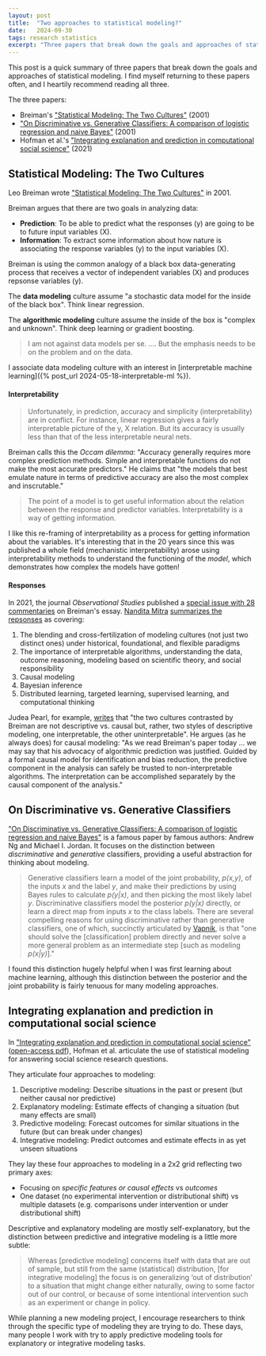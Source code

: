 ```yaml
---
layout: post
title:  "Two approaches to statistical modeling?"
date:   2024-09-30
tags: research statistics
excerpt: "Three papers that break down the goals and approaches of statistical modeling."
---
```


This post is a quick summary of three papers that break down the goals and approaches of statistical modeling. I find myself returning to these papers often, and I heartily recommend reading all three.

The three papers:

 - Breiman's ["Statistical Modeling: The Two Cultures"](https://projecteuclid.org/journals/statistical-science/volume-16/issue-3/Statistical-Modeling--The-Two-Cultures-with-comments-and-a/10.1214/ss/1009213726.full) (2001)
 - ["On Discriminative vs. Generative Classifiers: A comparison of logistic regression and naive Bayes"](https://papers.nips.cc/paper_files/paper/2001/hash/7b7a53e239400a13bd6be6c91c4f6c4e-Abstract.html) (2001)
 - Hofman et al.'s ["Integrating explanation and prediction in computational social science"](https://www.nature.com/articles/s41586-021-03659-0) (2021)

## Statistical Modeling: The Two Cultures

Leo Breiman wrote ["Statistical Modeling: The Two Cultures"](https://projecteuclid.org/journals/statistical-science/volume-16/issue-3/Statistical-Modeling--The-Two-Cultures-with-comments-and-a/10.1214/ss/1009213726.full) in 2001.

Breiman argues that there are two goals in analyzing data:

 - **Prediction**: To be able to predict what the responses (y) are going to be to future input variables (X).
- **Information**: To extract some information about how nature is associating the response variables (y) to the input variables (X).

Breiman is using the common analogy of a black box data-generating process that receives a vector of independent variables (X) and produces repsonse variables (y).

The **data modeling** culture assume "a stochastic data model for the inside of the black box". Think linear regression.

The **algorithmic modeling** culture assume the inside of the box is "complex and unknown". Think deep learning or gradient boosting.

>I am not against data models per se. .... But the emphasis needs to be on the problem and
on the data.

I associate data modeling culture with an interest in [interpretable machine learning]({% post_url 2024-05-18-interpretable-ml %}).

#### Interpretability

>Unfortunately, in prediction, accuracy and simplicity (interpretability) are in conflict. For instance, linear regression gives a fairly interpretable picture of the y, X relation. But its accuracy is usually less than that of the less interpretable neural nets.

Breiman calls this the _Occam dilemma_: "Accuracy generally requires more complex prediction methods. Simple and interpretable functions do not make the most accurate predictors." He claims that "the models that best emulate nature in terms of predictive accuracy are also the most complex and inscrutable."

>The point of a model is to get useful information about the relation between the response and predictor variables. Interpretability is a way of getting information.

I like this re-framing of interpretability as a process for getting information about the variables. It's interesting that in the 20 years since this was published a whole field (mechanistic interpretability) arose using interpretability methods to understand the functioning of the _model_, which demonstrates how complex the models have gotten!

#### Responses

In 2021, the journal _Observational Studies_ published a [special issue with 28 commentaries](https://muse.jhu.edu/pub/56/issue/45147) on Breiman's essay. [Nandita Mitra](https://www.mitrastatslab.com/team) [summarizes the repsonses](https://muse.jhu.edu/pub/56/article/799740) as covering:

 1. The blending and cross-fertilization of modeling cultures (not just two distinct ones) under historical, foundational, and flexible paradigms 
 2. The importance of interpretable algorithms, understanding the data, outcome reasoning, modeling based on scientific theory, and social responsibility
 3. Causal modeling 
 4. Bayesian inference
 5. Distributed learning, targeted learning, supervised learning, and computational thinking

 Judea Pearl, for example, [writes](https://muse.jhu.edu/pub/56/article/799733) that "the two cultures contrasted by Breiman are not descriptive vs. causal but, rather, two styles of descriptive modeling, one interpretable, the other uninterpretable". He argues (as he always does) for causal modeling: "As we read Breiman's paper today ... we may say that his advocacy of algorithmic prediction was justified. Guided by a formal causal model for identification and bias reduction, the predictive component in the analysis can safely be trusted to non-interpretable algorithms. The interpretation can be accomplished separately by the causal component of the analysis."

## On Discriminative vs. Generative Classifiers

["On Discriminative vs. Generative Classifiers: A comparison of logistic regression and naive Bayes"](https://papers.nips.cc/paper_files/paper/2001/hash/7b7a53e239400a13bd6be6c91c4f6c4e-Abstract.html) is a famous paper by famous authors: Andrew Ng and Michael I. Jordan.
It focuses on the distinction between _discriminative_ and _generative_ classifiers, providing a useful abstraction for thinking about modeling.

>Generative classifiers learn a model of the joint probability, _p(x,y)_, of the inputs _x_ and the label _y_, and make their predictions by using Bayes rules to calculate _p(y\|x)_, and then picking the most likely label _y_. Discriminative classifiers model the posterior _p(y\|x)_ directly, or learn a direct map from inputs _x_ to the class labels. There are several compelling reasons for using discriminative rather than generative classifiers, one of which, succinctly articulated by [Vapnik](https://www.wiley.com/en-us/Statistical+Learning+Theory-p-9780471030034), is that "one should solve the [classification] problem directly and never solve a more general problem as an intermediate step [such as modeling _p(x\|y)_]."

I found this distinction hugely helpful when I was first learning about machine learning, although this distinction between the posterior and the joint probability is fairly tenuous for many modeling approaches.

## Integrating explanation and prediction in computational social science

In ["Integrating explanation and prediction in computational social science"](https://www.nature.com/articles/s41586-021-03659-0) ([open-access pdf](https://par.nsf.gov/servlets/purl/10321875)), Hofman et al. articulate the use of statistical modeling for answering social science research questions.

They articulate four approaches to modeling:

 1. Descriptive modeling: Describe situations in the past or present (but neither causal nor predictive)
 2. Explanatory modeling: Estimate effects of changing a situation (but many effects are small)
 3. Predictive modeling: Forecast outcomes for similar situations in the future (but can break under changes)
 4. Integrative modeling: Predict outcomes and estimate effects in as yet unseen situations

They lay these four approaches to modeling in a 2x2 grid reflecting two primary axes:
 - Focusing on _specific features or causal effects_ vs _outcomes_
 - One dataset (no experimental intervention or distributional shift) vs multiple datasets (e.g. comparisons under intervention or under distributional shift)

 Descriptive and explanatory modeling are mostly self-explanatory, but the distinction between predictive and integrative modeling is a little more subtle:

>Whereas [predictive modeling] concerns itself with data that are out of sample, but still from the same (statistical) distribution, [for integrative modeling] the focus is on generalizing ‘out of distribution’ to a situation that might change either naturally, owing to some factor out of our control, or because of some intentional intervention such as an experiment or change in policy.

While planning a new modeling project, I encourage researchers to think through the specific type of modeling they are trying to do.
These days, many people I work with try to apply predictive modeling tools for explanatory or integrative modeling tasks. 
